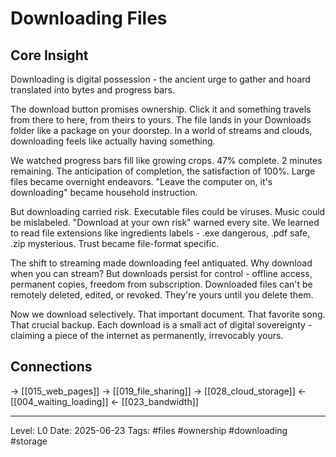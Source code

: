 # Downloading Files

## Core Insight
Downloading is digital possession - the ancient urge to gather and hoard translated into bytes and progress bars.

The download button promises ownership. Click it and something travels from there to here, from theirs to yours. The file lands in your Downloads folder like a package on your doorstep. In a world of streams and clouds, downloading feels like actually having something.

We watched progress bars fill like growing crops. 47% complete. 2 minutes remaining. The anticipation of completion, the satisfaction of 100%. Large files became overnight endeavors. "Leave the computer on, it's downloading" became household instruction.

But downloading carried risk. Executable files could be viruses. Music could be mislabeled. "Download at your own risk" warned every site. We learned to read file extensions like ingredients labels - .exe dangerous, .pdf safe, .zip mysterious. Trust became file-format specific.

The shift to streaming made downloading feel antiquated. Why download when you can stream? But downloads persist for control - offline access, permanent copies, freedom from subscription. Downloaded files can't be remotely deleted, edited, or revoked. They're yours until you delete them.

Now we download selectively. That important document. That favorite song. That crucial backup. Each download is a small act of digital sovereignty - claiming a piece of the internet as permanently, irrevocably yours.

## Connections
→ [[015_web_pages]]
→ [[019_file_sharing]]
→ [[028_cloud_storage]]
← [[004_waiting_loading]]
← [[023_bandwidth]]

---
Level: L0
Date: 2025-06-23
Tags: #files #ownership #downloading #storage